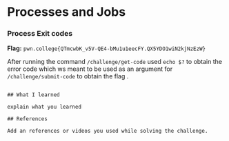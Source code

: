 # Processes and Jobs 

### Process Exit codes 

**Flag:** `pwn.college{QTmcwbK_v5V-QE4-bMu1u1eecFY.QX5YDO1wiN2kjNzEzW}`

After running the command `/challenge/get-code` used `echo $?` to obtain the error code which ws meant to be used as an argument for `/challenge/submit-code` to obtain the flag .


```

## What I learned

explain what you learned

## References

Add an references or videos you used while solving the challenge.
